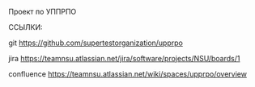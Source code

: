 Проект по УППРПО

ССЫЛКИ:
 
 git
https://github.com/supertestorganization/upprpo

jira
https://teamnsu.atlassian.net/jira/software/projects/NSU/boards/1

confluence
https://teamnsu.atlassian.net/wiki/spaces/upprpo/overview
